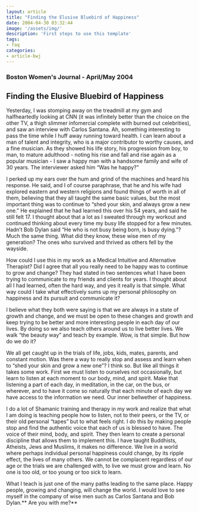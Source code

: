 ```yaml
---
layout: article
title: "Finding the Elusive Bluebird of Happiness"
date: 2004-04-30 03:32:44
image: '/assets/img/'
description: 'First steps to use this template'
tags:
- faq
categories:
- article-bwj
---  
```


### Boston Women's Journal - April/May 2004
 

## Finding the Elusive Bluebird of Happiness

Yesterday, I was stomping away on the treadmill at my gym and halfheartedly looking at CNN (it was infinitely better than the choice on the other TV, a thigh slimmer infomercial complete with burned out celebrities), and saw an interview with Carlos Santana. Ah, something interesting to pass the time while I huff away running toward health. I can learn about a man of talent and integrity, who is a major contributor to worthy causes, and a fine musician. As they showed his life story, his progression from boy, to man, to mature adulthood - noting his rise and fall and rise again as a popular musician - I saw a happy man with a handsome family and wife of 30 years. The interviewer asked him “Was he happy?”

I perked up my ears over the hum and grind of the machines and heard his response. He said, and I of course paraphrase, that he and his wife had explored eastern and western religions and found things of worth in all of them, believing that they all taught the same basic values, but the most important thing was to continue to “shed your skin, and always grow a new one.” He explained that he had learned this over his 54 years, and said he still felt 17. I thought about that a lot as I sweated through my workout and continued thinking about every time my busy life stopped for a few minutes. Hadn’t Bob Dylan said “He who is not busy being born, is busy dying.”? Much the same thing. What did they know, these wise men of my generation? The ones who survived and thrived as others fell by the wayside.

How could I use this in my work as a Medical Intuitive and Alternative Therapist? Did I agree that all you really need to be happy was to continue to grow and change? They had stated in two sentences what I have been trying to communicate to my friends and clients for years. I thought about all I had learned, often the hard way, and yes it really is that simple. What way could I take what effectively sums up my personal philosophy on happiness and its pursuit and communicate it?

I believe what they both were saying is that we are always in a state of growth and change, and we must be open to these changes and growth and keep trying to be better and more interesting people in each day of our lives. By doing so we also teach others around us to live better lives. We walk “the beauty way” and teach by example. Wow, is that simple. But how do we do it?

We all get caught up in the trials of life, jobs, kids, mates, parents, and constant motion. Was there a way to really stop and assess and learn when to “shed your skin and grow a new one”? I think so. But like all things it takes some work. First we must listen to ourselves not occasionally, but learn to listen at each moment to our body, mind, and spirit. Make that listening a part of each day, in meditation, in the car, on the bus, or wherever, and to have it come so naturally that each minute of each day we have access to the information we need. Our inner bellwether of happiness.

I do a lot of Shamanic training and therapy in my work and realize that what I am doing is teaching people how to listen, not to their peers, or the TV, or their old personal “tapes” but to what feels right. I do this by making people stop and find the authentic voice that each of us is blessed to have. The voice of their mind, body, and spirit. They then learn to create a personal discipline that allows them to implement this. I have taught Buddhists, Atheists, Jews and Muslims, it makes no difference. We live in a world where perhaps individual personal happiness could change, by its ripple effect, the lives of many others. We cannot be complacent regardless of our age or the trials we are challenged with, to live we must grow and learn. No one is too old, or too young or too sick to learn.

What I teach is just one of the many paths leading to the same place. Happy people, growing and changing, will change the world. I would love to see myself in the company of wise men such as Carlos Santana and Bob Dylan.** Are you with me?**